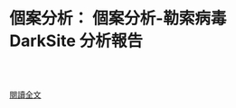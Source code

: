 # 個案分析： 個案分析-勒索病毒 DarkSite 分析報告

<!--more-->
<!--445-->
<br><br/>


[閱讀全文](https://www.facebook.com/netwargame/posts/4016990668349753)
